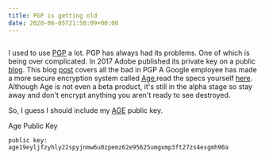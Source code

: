 ```yaml
---
title: PGP is getting old
date: 2020-06-05T21:50:09+00:00
---
```

<img 
   data-src="https://res.cloudinary.com/paulportfolio/image/upload/w_auto,c_scale,q_auto,f_auto,dpr_auto /v1591394103/matrix-image.jpg"
alt=""
class="cld-responsive" />


I used to use  [PGP](https://en.wikipedia.org/wiki/Pretty_Good_Privacy) a lot.
PGP has always had its problems. One of which is being over complicated. In 2017 Adobe published its private key on a public [blog](https://arstechnica.com/information-technology/2017/09/in-spectacular-fail-adobe-security-team-posts-private-pgp-key-on-blog/). This blog [post](https://latacora.micro.blog/2019/07/16/the-pgp-problem.html) covers all the bad in PGP
A Google employee has made a more secure encryption system called [Age](https://github.com/FiloSottile/age),read the specs yourself [here](http://bit.ly/2t225DS).
Although Age is not even a beta product, it's still in the alpha stage so stay away and don't encrypt anything you aren't ready to see destroyed.

So, I guess I should include my [AGE](https://github.com/FiloSottile/age) public key.

Age Public Key


<pre><code>public key: age19eyljfzyhly22spyjnmw6u0zpemz62e95625umgxmp3ft27zs4esgmh90a</code></pre>

<img 
   data-src="https://res.cloudinary.com/paulportfolio/image/upload/w_auto,c_scale,q_auto,f_auto,dpr_auto /v1575916808/Signature/Paul-Applegate-blog-maybe-last.png"
alt=""
class="cld-responsive" />